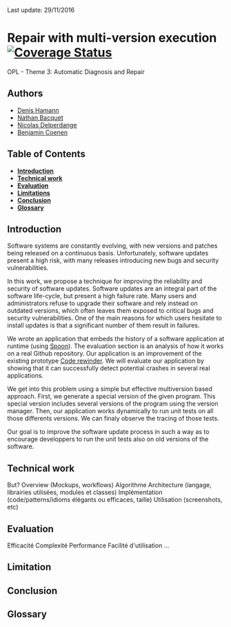 Last update: 29/11/2016
# Repair with multi-version execution [![Coverage Status](https://coveralls.io/repos/github/Oupsla/OPL-RepairMultiVersion/badge.svg?branch=master)](https://coveralls.io/github/Oupsla/OPL-RepairMultiVersion?branch=master)
OPL - Theme 3: Automatic Diagnosis and Repair
## Authors
- [Denis Hamann](#https://github.com/denishamann)
- [Nathan Bacquet](#https://github.com/Apolloch)
- [Nicolas Delperdange](#https://github.com/Oupsla)
- [Benjamin Coenen](#https://github.com/bnjjj)

## Table of Contents
- **[Introduction](#introduction)**   
- **[Technical work](#technical-work)**   
- **[Evaluation](#evaluation)**
- **[Limitations](#limitation)**  
- **[Conclusion](#conclusion)**
- **[Glossary](#glossary)**

## Introduction

Software systems are constantly evolving, with new versions and patches being released on a continuous basis. Unfortunately, software updates present a high risk, with many releases introducing new bugs and security vulnerabilities.

In this work, we propose a technique for improving the reliability and security of software updates. Software updates are an integral part of the software life-cycle, but present a high failure rate. Many users and administrators refuse to upgrade their software and rely instead on outdated versions, which often leaves them exposed to critical bugs and security vulnerabilities. One of the main reasons for which users hesitate to install updates is that a significant number of them result in failures. 

We wrote an application that embeds the history of a software application at runtime (using [Spoon](https://github.com/INRIA/spoon)). The evaluation section is an analysis of how it works on a real Github repository.
Our application is an improvement of the existing prototype [Code rewinder](https://github.com/dufaux/IDL-1). We will evaluate our application by showing that it can successfully detect potential crashes in several real applications.

We get into this problem using a simple but effective multiversion based approach. First, we generate a special version of the given program. This special version includes several versions of the program using the version manager. Then, our application works dynamically to run unit tests on all those differents versions. We can finaly observe the tracing of those tests.

Our goal is to improve the software update process in such a way as to encourage developpers to run the unit tests also on old versions of the software.

## Technical work
But?
Overview (Mockups, workflows)
Algorithme
Architecture (langage, librairies utilisées, modules et classes)
Implémentation (code/patterns/idioms élégants ou efficaces, taille)
Utilisation (screenshots, etc)
## Evaluation
Efficacité
Complexité
Performance
Facilité d'utilisation
...
## Limitation
## Conclusion
## Glossary
